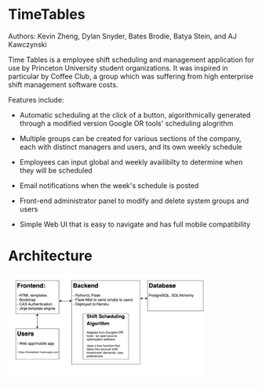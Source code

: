 # TimeTables

Authors: Kevin Zheng, Dylan Snyder, Bates Brodie, Batya Stein, and AJ Kawczynski

Time Tables is a employee shift scheduling and management application for use by Princeton University student organizations. It was inspired in particular by Coffee Club, a group which was suffering from high enterprise shift management software costs.

Features include:

- Automatic scheduling at the click of a button, algorithmically generated through a modified version Google OR tools' scheduling alogrithm

- Multiple groups can be created for various sections of the company, each with distinct managers and users, and its own weekly schedule

- Employees can input global and weekly availibilty to determine when they will be scheduled

- Email notifications when the week's schedule is posted

- Front-end administrator panel to modify and delete system groups and users

- Simple Web UI that is easy to navigate and has full mobile compatibility 

# Architecture 

<img src="https://raw.githubusercontent.com/wisekevin/timetable-public/master/timetable architecture.png" height = "80%" width = "80%"/> 
